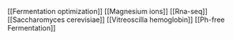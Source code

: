 [[Fermentation optimization]]
[[Magnesium ions]]
[[Rna-seq]]
[[Saccharomyces cerevisiae]]
[[Vitreoscilla hemoglobin]]
[[Ph-free Fermentation]]
